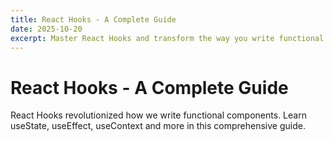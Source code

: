 ```yaml
---
title: React Hooks - A Complete Guide
date: 2025-10-20
excerpt: Master React Hooks and transform the way you write functional components
---
```


# React Hooks - A Complete Guide

React Hooks revolutionized how we write functional components. Learn useState, useEffect, useContext and more in this comprehensive guide.
